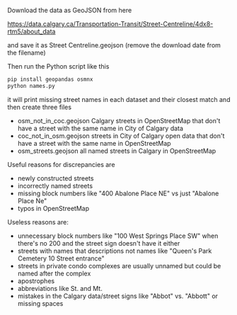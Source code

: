 Download the data as GeoJSON from here

https://data.calgary.ca/Transportation-Transit/Street-Centreline/4dx8-rtm5/about_data

and save it as Street Centreline.geojson (remove the download date from the filename)

Then run the Python script like this

```sh
pip install geopandas osmnx
python names.py
```

it will print missing street names in each dataset and their closest match and then create three files

- osm_not_in_coc.geojson Calgary streets in OpenStreetMap that don't have a street with the same name in City of Calgary data
- coc_not_in_osm.geojson streets in City of Calgary open data that don't have a street with the same name in OpenStreetMap
- osm_streets.geojson all named streets in Calgary in OpenStreetMap

Useful reasons for discrepancies are

- newly constructed streets
- incorrectly named streets
- missing block numbers like "400 Abalone Place NE" vs just "Abalone Place Ne"
- typos in OpenStreetMap

Useless reasons are:

- unnecessary block numbers like "100 West Springs Place SW" when there's no 200 and the street sign doesn't have it either
- streets with names that descriptions not names like "Queen's Park Cemetery 10 Street entrance"
- streets in private condo complexes are usually unnamed but could be named after the complex
- apostrophes
- abbreviations like St. and Mt.
- mistakes in the Calgary data/street signs like "Abbot" vs. "Abbott" or missing spaces
